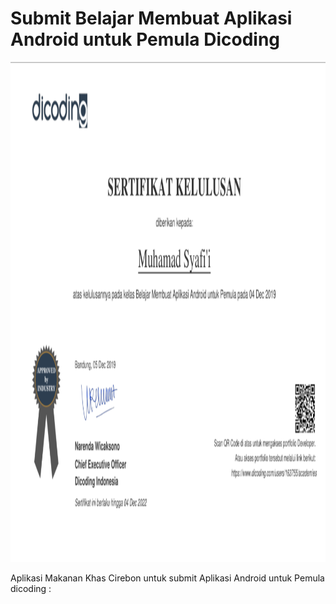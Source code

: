 # Submit Belajar Membuat Aplikasi Android untuk Pemula Dicoding
<p align="center">
  <img width="800" height="800" src="Sertifikat Kelulusan Belajar Membuat Aplikasi Android untuk Pemula.png">
</p>
Aplikasi Makanan Khas Cirebon untuk submit Aplikasi Android untuk Pemula dicoding :
